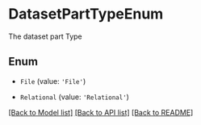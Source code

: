 # DatasetPartTypeEnum

The dataset part Type

## Enum

* `File` (value: `'File'`)

* `Relational` (value: `'Relational'`)

[[Back to Model list]](../README.md#documentation-for-models) [[Back to API list]](../README.md#documentation-for-api-endpoints) [[Back to README]](../README.md)
